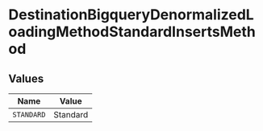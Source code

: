 # DestinationBigqueryDenormalizedLoadingMethodStandardInsertsMethod


## Values

| Name       | Value      |
| ---------- | ---------- |
| `STANDARD` | Standard   |